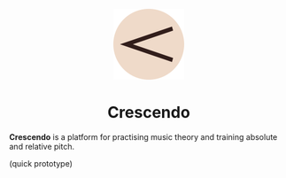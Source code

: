 <p align="center">
    <img src="./.github/assets/icon.svg" alt="Campfire Logo" width="128" height="128">
    <h1 align="center">Crescendo</h1>
</p>

**Crescendo** is a platform for practising music theory and training absolute and relative pitch.

(quick prototype)
